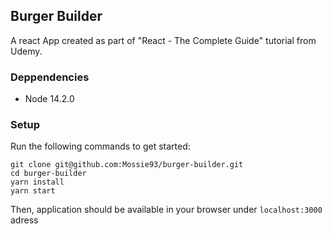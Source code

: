 ## Burger Builder

A react App created as part of "React - The Complete Guide" tutorial from Udemy.

### Deppendencies

- Node 14.2.0

### Setup

Run the following commands to get started:
```
git clone git@github.com:Mossie93/burger-builder.git
cd burger-builder
yarn install
yarn start
```

Then, application should be available in your browser under `localhost:3000` adress